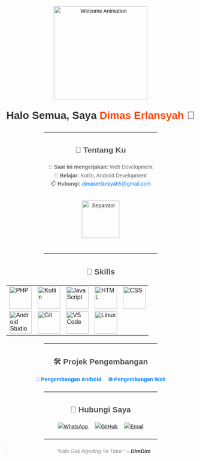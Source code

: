 <div align="center" style="font-family: Arial, sans-serif; line-height: 1.6;">

  <!-- Header Section -->
  <img src="https://media.tenor.com/WIBu8pNfdYoAAAAi/chalk-couture.gif" width="250px" alt="Welcome Animation">
  
  <h1 style="margin-top: 20px; color: #333;">Halo Semua, Saya <strong style="color: #ff4500;">Dimas Erlansyah</strong> 👋</h1>
  
  <hr style="width: 60%; border: 1px solid #ccc; margin: 20px 0;">
  
  <!-- About Section -->
  <h2 style="color: #555;">🌟 Tentang Ku</h2>
  <p style="max-width: 600px; color: #666;">
    🔭 <strong>Saat ini mengerjakan:</strong> Web Development <br>
    🌱 <strong>Belajar:</strong> Kotlin, Android Development <br>
    📫 <strong>Hubungi:</strong> <a href="mailto:dimaserlansyah5@gmail.com" style="color: #007BFF; text-decoration: none;">dimaserlansyah5@gmail.com</a>
  </p>

  <img src="https://media.tenor.com/hW_mTYy_zS4AAAAj/gojo-satoru.gif" width="100px" alt="Separator" style="margin: 20px 0;">

  <hr style="width: 60%; border: 1px solid #ccc; margin: 20px 0;">
  
  <!-- Skills Section -->
<h2 style="color: #555;">🚀 Skills</h2>
<table align="center" border="0" cellpadding="10" style="margin: 20px auto;">
  <tr>
    <td><img src="https://media.licdn.com/dms/image/v2/D5622AQGl6RjAtCbIbw/feedshare-shrink_800/feedshare-shrink_800/0/1681191300659?e=2147483647&v=beta&t=-l1SSej1QADc4hw-KvNm-U8MiXjTuHhOQI1QiKc3nDM" alt="PHP" title="PHP" style="width: 60px; height: 60px;"></td>
    <td><img src="https://cdn.dribbble.com/users/7094769/screenshots/16379061/media/27d863079a1c8955e2664197d600763d.gif" alt="Kotlin" title="Kotlin" style="width: 60px; height: 60px;"></td>
    <td><img src="https://raw.githubusercontent.com/DimNih/assets/main/javascript-logo-animated.gif" alt="JavaScript" title="JavaScript" style="width: 60px; height: 60px;"></td>
    <td><img src="https://media.giphy.com/media/j2pOGeGYKe2xCCKwfi/giphy.gif" alt="HTML" title="HTML" style="width: 60px; height: 60px;"></td>
    <td><img src="https://media.giphy.com/media/ltqE49y0pU71jl7Wj3/giphy.gif" alt="CSS" title="CSS" style="width: 60px; height: 60px;"></td>
  </tr>
  <tr>
    <td><img src="https://media.giphy.com/media/1oF1KAEYvmXB3X2q6o/giphy.gif" alt="Android Studio" title="Android Studio" style="width: 60px; height: 60px;"></td>
    <td><img src="https://media.giphy.com/media/26FPnsRww5GjznJDa/giphy.gif" alt="Git" title="Git" style="width: 60px; height: 60px;"></td>
    <td><img src="https://media.giphy.com/media/1AgViYynLCg6CSiCmR/giphy.gif" alt="VS Code" title="VS Code" style="width: 60px; height: 60px;"></td>
    <td><img src="https://media.giphy.com/media/13HgwGsXF0aiGY/giphy.gif" alt="Linux" title="Linux" style="width: 60px; height: 60px;"></td>
  </tr>
</table>


  <hr style="width: 60%; border: 1px solid #ccc; margin: 20px 0;">
  
  <!-- Projects Section -->
  <h2 style="color: #555;">🛠️ Projek Pengembangan</h2>
  <div style="margin: 20px;">
    <a href="https://github.com/DimNih/Apk_DISIPLINKU" style="margin-right: 15px; color: #007BFF; text-decoration: none;">
      <strong>📱 Pengembangan Android</strong>
    </a>
    <a href="https://github.com/DimNih/Web_Project" style="color: #007BFF; text-decoration: none;">
      <strong>🌐 Pengembangan Web</strong>
    </a>
  </div>
  
  <hr style="width: 60%; border: 1px solid #ccc; margin: 20px 0;">
  
  <!-- Contact Section -->
  <h2 style="color: #555;">🔗 Hubungi Saya</h2>
  <p>
    <a href="https://wa.me/+6281585261728?text=Saya%20Butuh%20Bantuan" style="margin-right: 15px;">
      <img src="https://img.icons8.com/color/48/whatsapp.png" alt="WhatsApp" title="WhatsApp">
    </a>
    <a href="https://github.com/DimNih" style="margin-right: 15px;">
      <img src="https://img.icons8.com/color/48/github.png" alt="GitHub" title="GitHub">
    </a>
    <a href="mailto:dimaserlansyah5@gmail.com">
      <img src="https://img.icons8.com/color/48/email.png" alt="Email" title="Email">
    </a>
  </p>
  
  <hr style="width: 60%; border: 1px solid #ccc; margin: 20px 0;">
  
  <!-- Quote Section -->
  <blockquote style="font-style: italic; color: #888; margin: 20px auto; max-width: 600px;">
    <p>"Kalo Gak Ngoding Ya Tidur." – <strong style="color: #333;">DimDim</strong></p>
  </blockquote>
</div>
